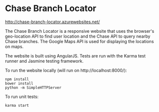 Chase Branch Locator
====================

http://chase-branch-locator.azurewebsites.net/

The Chase Branch Locator is a responsive website that uses the browser's geo-location API to find user location and the Chase API to query nearby Chase branches. The Google Maps API is used for displaying the locations on maps. 

The website is built using AngularJS. Tests are run with the Karma test runner and Jasmine testing framework.

To run the website locally (will run on http://localhost:8000/):
```
npm install
bower install
python -m SimpleHTTPServer
```

To run unit tests:
```
karma start
```
